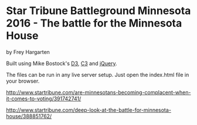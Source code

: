Star Tribune Battleground Minnesota 2016 - The battle for the Minnesota House
================

by Frey Hargarten

Built using Mike Bostock's [D3](https://github.com/mbostock/d3), [C3](https://github.com/masayuki0812/c3) and [jQuery](https://github.com/jquery/jquery).

The files can be run in any live server setup. Just open the index.html file in your browser.

http://www.startribune.com/are-minnesotans-becoming-complacent-when-it-comes-to-voting/391742741/

http://www.startribune.com/deep-look-at-the-battle-for-minnesota-house/388851762/
